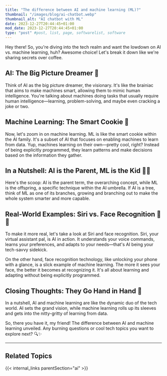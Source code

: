 ```yaml
---
title: "The difference between AI and machine learning (ML)?"
thumbnail: "/images/blog/ai-chatbot.webp"
thumbnail_alt: "AI chatbot with ML"
date: 2023-12-27T20:44:45+01:00
mod_date: 2023-12-27T20:44:45+01:00
type: "post" #post, list, page, softwarelist, software
---
```


Hey there! So, you're diving into the tech realm and want the lowdown on AI vs. machine learning, huh? Awesome choice! Let's break it down like we're sharing secrets over coffee.

## AI: The Big Picture Dreamer 🌌

Think of AI as the big picture dreamer, the visionary. It's like the brainiac that aims to make machines smart, allowing them to mimic human intelligence. You're talking about machines doing tasks that usually require human intelligence—learning, problem-solving, and maybe even cracking a joke or two.

## Machine Learning: The Smart Cookie 🍪

Now, let's zoom in on machine learning. ML is like the smart cookie within the AI family. It's a subset of AI that focuses on enabling machines to learn from data. Yup, machines learning on their own—pretty cool, right? Instead of being explicitly programmed, they learn patterns and make decisions based on the information they gather.

## In a Nutshell: AI is the Parent, ML is the Kid 🤖👶

Here's the scoop: AI is the parent term, the overarching concept, while ML is the offspring, a specific technique within the AI umbrella. If AI is a tree, think of ML as one of its branches, growing and branching out to make the whole system smarter and more capable.

## Real-World Examples: Siri vs. Face Recognition 📱👀

To make it more real, let's take a look at Siri and face recognition. Siri, your virtual assistant pal, is AI in action. It understands your voice commands, learns your preferences, and adapts to your needs—that's AI being your tech-savvy sidekick.

On the other hand, face recognition technology, like unlocking your phone with a glance, is a slick example of machine learning. The more it sees your face, the better it becomes at recognizing it. It's all about learning and adapting without being explicitly programmed.

## Closing Thoughts: They Go Hand in Hand 🤝

In a nutshell, AI and machine learning are like the dynamic duo of the tech world. AI sets the grand vision, while machine learning rolls up its sleeves and gets into the nitty-gritty of learning from data.

So, there you have it, my friend! The difference between AI and machine learning unveiled. Any burning questions or cool tech topics you want to explore next? 🔍✨


***
## Related Topics

{{< internal_links parentSection="ai" >}}
